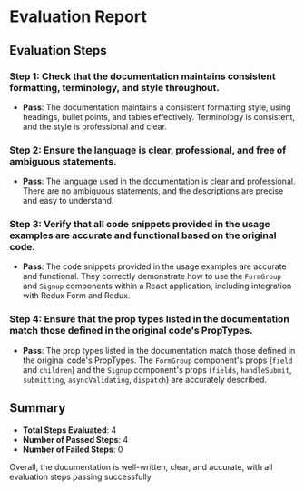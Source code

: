# Evaluation Report

## Evaluation Steps

### Step 1: Check that the documentation maintains consistent formatting, terminology, and style throughout.
- **Pass**: The documentation maintains a consistent formatting style, using headings, bullet points, and tables effectively. Terminology is consistent, and the style is professional and clear.

### Step 2: Ensure the language is clear, professional, and free of ambiguous statements.
- **Pass**: The language used in the documentation is clear and professional. There are no ambiguous statements, and the descriptions are precise and easy to understand.

### Step 3: Verify that all code snippets provided in the usage examples are accurate and functional based on the original code.
- **Pass**: The code snippets provided in the usage examples are accurate and functional. They correctly demonstrate how to use the `FormGroup` and `Signup` components within a React application, including integration with Redux Form and Redux.

### Step 4: Ensure that the prop types listed in the documentation match those defined in the original code's PropTypes.
- **Pass**: The prop types listed in the documentation match those defined in the original code's PropTypes. The `FormGroup` component's props (`field` and `children`) and the `Signup` component's props (`fields`, `handleSubmit`, `submitting`, `asyncValidating`, `dispatch`) are accurately described.

## Summary

- **Total Steps Evaluated**: 4
- **Number of Passed Steps**: 4
- **Number of Failed Steps**: 0

Overall, the documentation is well-written, clear, and accurate, with all evaluation steps passing successfully.